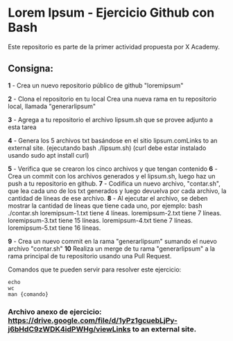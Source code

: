 # Lorem Ipsum - Ejercicio Github con Bash
 
 Este repositorio es parte de la primer actividad propuesta por X Academy.

## Consigna:
**1** - Crea un nuevo repositorio público de github "loremipsum"

**2** - Clona el repositorio en tu local
Crea una nueva rama en tu repositorio local, llamada "generarlipsum"

**3** - Agrega a tu repositorio el archivo lipsum.sh que se provee adjunto a esta tarea

**4** - Genera los 5 archivos txt basándose en el sitio lipsum.comLinks to an external site. (ejecutando bash ./lipsum.sh) (curl debe estar instalado usando sudo apt install curl)

**5** - Verifica que se crearon los cinco archivos y que tengan contenido
**6** - Crea un commit con los archivos generados y el lipsum.sh, luego haz un push a tu repositorio en github.
**7** - Codifica un nuevo archivo, "contar.sh", que lea cada uno de los txt generados y luego devuelva por cada archivo, la cantidad de líneas de ese archivo.
**8** - Al ejecutar el archivo, se deben mostrar la cantidad de líneas que tiene cada uno, por ejemplo:
  bash ./contar.sh
  loremipsum-1.txt tiene 4 líneas.
  loremipsum-2.txt tiene 7 líneas.
  loremipsum-3.txt tiene 15 líneas.
  loremipsum-4.txt tiene 7 líneas.
  loremipsum-5.txt tiene 16 líneas.

**9** - Crea un nuevo commit en la rama "generarlipsum" sumando el nuevo archivo "contar.sh"
**10** Realiza un merge de tu rama "generarlipsum" a la rama principal de tu repositorio usando una Pull Request.

Comandos que te pueden servir para resolver este ejercicio:

```
echo
wc
man {comando}
```

### Archivo anexo de ejercicio: https://drive.google.com/file/d/1yPz1gcuebLjPy-j6bHdC9zWDK4idPWHg/viewLinks to an external site. 

